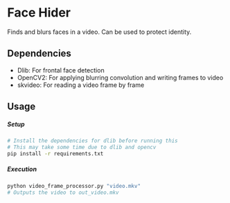 # Face Hider

Finds and blurs faces in a video. Can be used to protect identity.

## Dependencies

- Dlib: For frontal face detection
- OpenCV2: For applying blurring convolution and writing frames to video
- skvideo: For reading a video frame by frame

## Usage

##### Setup
```bash
# Install the dependencies for dlib before running this
# This may take some time due to dlib and opencv
pip install -r requirements.txt
```

##### Execution
```bash
python video_frame_processor.py "video.mkv"
# Outputs the video to out_video.mkv
```


